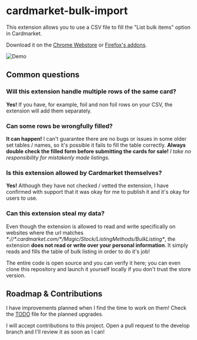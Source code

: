 cardmarket-bulk-import
===

This extension allows you to use a CSV file to fill the "List bulk items" option in Cardmarket.

Download it on the [Chrome Webstore](https://chromewebstore.google.com/detail/cardmarket-bulk-import/lbjpmgmfhmgaenclkmfjfompieopaimb) or [Firefox's addons](https://addons.mozilla.org/en-US/firefox/addon/cardmarket-bulk-import/).


![Demo](docs/demo.gif)


## Common questions

### Will this extension handle multiple rows of the same card?
**Yes!** If you have, for example, foil and non foil rows on your CSV, the extension will add them separately.

### Can some rows be wrongfully filled?
**It can happen!** I can't guarantee there are no bugs or issues in some older set tables / names, so it's possible it fails to fill the table correctly. **Always double check the filled form before submitting the cards for sale!** _I take no responsibility for mistakenly made listings._

### Is this extension allowed by Cardmarket themselves?
**Yes!** Although they have not checked / vetted the extension, I have confirmed with support that it was okay for me to publish it and it's okay for users to use.

### Can this extension steal my data?
Even though the extension is allowed to read and write specifically on websites where the url matches _\*://\*.cardmarket.com/\*/Magic/Stock/ListingMethods/BulkListing\*_, the extension **does not read or write over your personal information**. It simply reads and fills the table of bulk listing in order to do it's job!

The entire code is open source and you can verify it here; you can even clone this repository and launch it yourself locally if you don't trust the store version.


## Roadmap & Contributions
I have improvements planned when I find the time to work on them! Check the [TODO](docs/TODO.md) file for the planned upgrades.

I will accept contributions to this project. Open a pull request to the develop branch and I'll review it as soon as I can!
